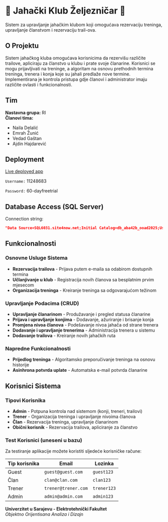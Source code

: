 # 🐎 Jahački Klub Željezničar 🔵

Sistem za upravljanje jahačkim klubom koji omogućava rezervaciju treninga, upravljanje članstvom i rezervaciju trail-ova.

## O Projektu

Sistem jahačkog kluba omogućava korisnicima da rezervišu različite trailove, apliciraju za članstvo u klubu i prate svoje članarine. Korisnici se mogu prijavljivati na treninge, a algoritam na osnovu prethodnih termina treninga, trenera i konja koje su jahali predlaže nove termine. Implementirana je kontrola pristupa gdje članovi i administrator imaju različite ovlasti i funkcionalnosti.

## Tim

**Nastavna grupa:** RI  
**Članovi tima:**
- Naila Delalić
- Emrah Žunić
- Vedad Gaštan
- Ajdin Hajdarević

## Deployment
[Live deployed app](http://tim1grupa4-001-site1.ntempurl.com/)

`Username:` 11248683

`Password:` 60-dayfreetrial

## Database Access (SQL Server)

Connection string:
```json
"Data Source=SQL6031.site4now.net;Initial Catalog=db_aba42b_ooad2025;User Id=db_aba42b_ooad2025_admin;Password=tim1grupa4"
```

## Funkcionalnosti

### Osnovne Usluge Sistema
- **Rezervacija trailova** - Prijava putem e-maila sa odabirom dostupnih termina
- **Učlanjivanje u klub** - Registracija novih članova sa besplatnim prvim mjesecom
- **Organizacija treninga** - Kreiranje treninga sa odgovarajućom težinom

### Upravljanje Podacima (CRUD)
- **Upravljanje članarinom** - Produžavanje i pregled statusa članarine
- **Prijava i upravljanje konjima** - Dodavanje, ažuriranje i brisanje konja
- **Promjena nivoa članova** - Podešavanje nivoa jahača od strane trenera
- **Dodavanje i upravljanje trenerima** - Administracija trenera u sistemu
- **Dodavanje trailova** - Kreiranje novih jahačkih ruta

### Napredne Funkcionalnosti
- **Prijedlog treninga** - Algoritamsko preporučivanje treninga na osnovu historije
- **Asinhrona potvrda uplate** - Automatska e-mail potvrda članarine

##  Korisnici Sistema

### Tipovi Korisnika
- **Admin** - Potpuna kontrola nad sistemom (konji, treneri, trailovi)
- **Trener** - Organizacija treninga i upravljanje nivoima članova
- **Član** - Rezervacija treninga, upravljanje članarinom
- **Obični korisnik** - Rezervacija trailova, apliciranje za članstvo

### Test Korisnici (uneseni u bazu)
Za testiranje aplikacije možete koristiti sljedeće korisničke račune:

| Tip korisnika | Email | Lozinka |
|---------------|-------|---------|
| Guest | `guest@guest.com` | `guest123` |
| Član | `clan@clan.com` | `clan123` |
| Trener | `trener@trener.com` | `trener123` |
| Admin | `admin@admin.com` | `admin123` |




**Univerzitet u Sarajevu - Elektrotehnički Fakultet**  
*Objektno Orijentisana Analiza i Dizajn*
